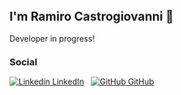 ## I'm Ramiro Castrogiovanni 👋

Developer in progress!

### Social

 [![Linkedin](https://i.stack.imgur.com/gVE0j.png) LinkedIn](https://www.linkedin.com/in/ramiro-castrogiovanni-820596156/)
&nbsp;
[![GitHub](https://i.stack.imgur.com/tskMh.png) GitHub](https://github.com/Castrogiovanni20)
